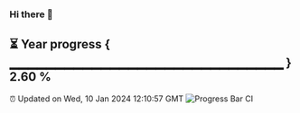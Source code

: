 ### Hi there 👋
⏳ Year progress { ▁▁▁▁▁▁▁▁▁▁▁▁▁▁▁▁▁▁▁▁▁▁▁▁▁▁▁▁▁▁ } 2.60 %
---
⏰ Updated on Wed, 10 Jan 2024 12:10:57 GMT
![Progress Bar CI](https://github.com/Moyi321/Moyi321/workflows/Progress%20Bar%20CI/badge.svg)
